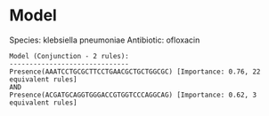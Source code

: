 
# Model

Species: klebsiella pneumoniae
Antibiotic: ofloxacin

```
Model (Conjunction - 2 rules):
------------------------------
Presence(AAATCCTGCGCTTCCTGAACGCTGCTGGCGC) [Importance: 0.76, 22 equivalent rules]
AND
Presence(ACGATGCAGGTGGGACCGTGGTCCCAGGCAG) [Importance: 0.62, 3 equivalent rules]

```

